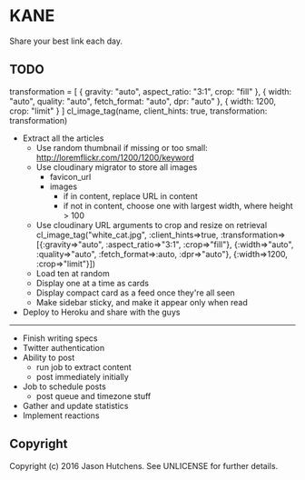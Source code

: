 KANE
====

Share your best link each day.

TODO
----

transformation = [
  {
    gravity: "auto",
    aspect_ratio: "3:1",
    crop: "fill"
  },
  {
    width: "auto",
    quality: "auto",
    fetch_format: "auto",
    dpr: "auto"
  },
  {
    width: 1200,
    crop: "limit"
  }
]
cl_image_tag(name, client_hints: true, transformation: transformation)



* Extract all the articles
  + Use random thumbnail if missing or too small: http://loremflickr.com/1200/1200/keyword
  + Use cloudinary migrator to store all images
    - favicon\_url
    - images
      - if in content, replace URL in content
      - if not in content, choose one with largest width, where height > 100
  + Use cloudinary URL arguments to crop and resize on retrieval
    cl_image_tag("white_cat.jpg", :client_hints=>true, :transformation=>[{:gravity=>"auto", :aspect_ratio=>"3:1", :crop=>"fill"}, {:width=>"auto", :quality=>"auto", :fetch_format=>:auto, :dpr=>"auto"}, {:width=>1200, :crop=>"limit"}])
  + Load ten at random
  + Display one at a time as cards
  + Display compact card as a feed once they're all seen
  + Make sidebar sticky, and make it appear only when read
* Deploy to Heroku and share with the guys
---
* Finish writing specs
* Twitter authentication
* Ability to post
  + run job to extract content
  + post immediately initially
* Job to schedule posts
  + post queue and timezone stuff
* Gather and update statistics
* Implement reactions

Copyright
---------

Copyright (c) 2016 Jason Hutchens. See UNLICENSE for further details.
